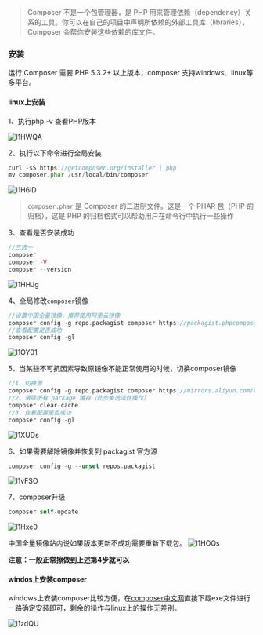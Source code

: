 >Composer 不是一个包管理器，是 PHP 用来管理依赖（dependency）关系的工具。你可以在自己的项目中声明所依赖的外部工具库（libraries），Composer 会帮你安装这些依赖的库文件。

### 安装
运行 Composer 需要 PHP 5.3.2+ 以上版本，composer 支持windows、linux等多平台。

#### linux上安装
1、执行php -v 查看PHP版本

![l1HWQA](https://s2.ax1x.com/2019/12/31/l1HWQA.png)

2、执行以下命令进行全局安装
```php
curl -sS https://getcomposer.org/installer | php
mv composer.phar /usr/local/bin/composer
```

![l1H6iD](https://s2.ax1x.com/2019/12/31/l1H6iD.png)

>`composer.phar` 是 Composer 的二进制文件。这是一个 PHAR 包（PHP 的归档），这是 PHP 的归档格式可以帮助用户在命令行中执行一些操作

3、查看是否安装成功
```php
//三选一
composer
composer -V
composer --version
```
![l1HHJg](https://s2.ax1x.com/2019/12/31/l1HHJg.png)

4、全局修改`composer`镜像
```php
//设置中国全量镜像，推荐使用阿里云镜像
composer config -g repo.packagist composer https://packagist.phpcomposer.com 
//查看配置是否成功
composer config -gl
```

![l1OY01](https://s2.ax1x.com/2019/12/31/l1OY01.png)

5、当某些不可抗因素导致原镜像不能正常使用的时候，切换composer镜像
```php
//1、切换源
composer config -g repo.packagist composer https://mirrors.aliyun.com/composer/ 
//2、清除所有 package 缓存（此步奏选泽性操作）
composer clear-cache
//3、查看配置是否成功
composer config -gl
```
![l1XUDs](https://s2.ax1x.com/2019/12/31/l1XUDs.png)

6、如果需要解除镜像并恢复到 packagist 官方源
```php
composer config -g --unset repos.packagist
```

![l1vFSO](https://s2.ax1x.com/2019/12/31/l1vFSO.png)

7、composer升级 
```php
composer self-update
```

![l1Hxe0](https://s2.ax1x.com/2019/12/31/l1Hxe0.png)

中国全量镜像站内说如果版本更新不成功需要重新下载包。
![l1HOQs](https://s2.ax1x.com/2019/12/31/l1HOQs.png)

**注意：一般正常擦做到上述第4步就可以**

#### windos上安装composer

windows上安装composer比较方便，在[composer中文网](https://docs.phpcomposer.com/00-intro.html)直接下载exe文件进行一路确定安装即可，剩余的操作与linux上的操作无差别。

![l1zdQU](https://s2.ax1x.com/2019/12/31/l1zdQU.png)